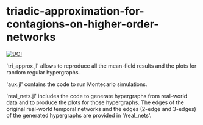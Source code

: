 # triadic-approximation-for-contagions-on-higher-order-networks

[![DOI](https://zenodo.org/badge/xxx.svg)](https://zenodo.org/badge/latestdoi/xxx)

'tri_approx.jl' allows to reproduce all the mean-field results and the plots for random regular hypergraphs.

'aux.jl' contains the code to run Montecarlo simulations.

'real_nets.jl' includes the code to generate hypergraphs from real-world data and to produce the plots for those hypergraphs. The edges of the original real-world temporal networks and the edges (2-edge and 3-edges) of the generated hypergraphs are provided in '/real_nets'.
